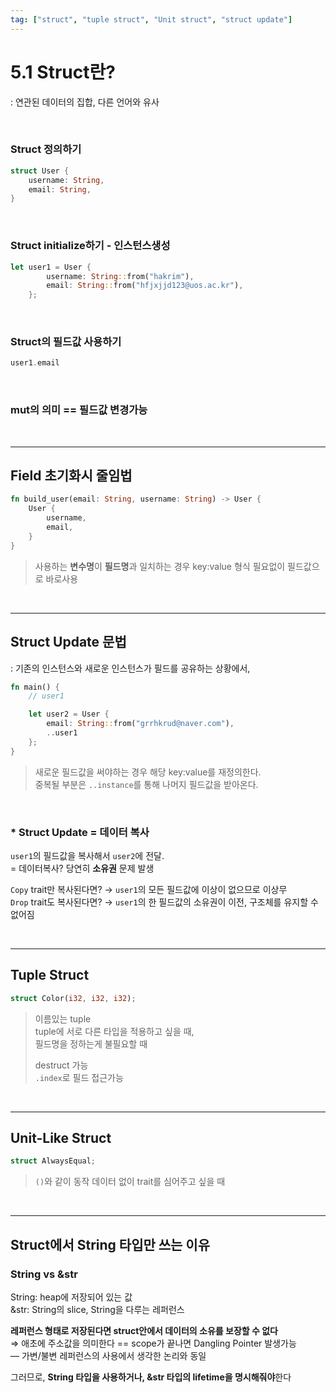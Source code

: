 ```yaml
---
tag: ["struct", "tuple struct", "Unit struct", "struct update"]
---
```


# 5.1 Struct란?
: 연관된 데이터의 집합, 다른 언어와 유사

<br/>

### Struct 정의하기

```rust
struct User {
    username: String,
    email: String,
}
```

<br/>

### Struct initialize하기 - 인스턴스생성

```rust
let user1 = User {
        username: String::from("hakrim"),
        email: String::from("hfjxjjd123@uos.ac.kr"),
    };
```

<br/>

### Struct의 필드값 사용하기

```rust
user1.email
```

<br/>

### mut의 의미 == 필드값 변경가능

<br/>

---

## Field 초기화시 줄임법

```rust
fn build_user(email: String, username: String) -> User {
    User {
        username,
        email,
    }
}
```

> 사용하는 **변수명**이 **필드명**과 일치하는 경우
> key:value 형식 필요없이 필드값으로 바로사용

<br/>

---

## Struct Update 문법

: 기존의 인스턴스와 새로운 인스턴스가 필드를 공유하는 상황에서,

```rust
fn main() {
    // user1

    let user2 = User {
        email: String::from("grrhkrud@naver.com"),
        ..user1
    };
}
```

> 새로운 필드값을 써야하는 경우 해당 key:value를 재정의한다.  
> 중복될 부분은 `..instance`를 통해 나머지 필드값을 받아온다.

<br/>

### * Struct Update = 데이터 복사

`user1`의 필드값을 복사해서 `user2`에 전달.  
= 데이터복사? 당연히 **소유권** 문제 발생

`Copy` trait만 복사된다면? → `user1`의 모든 필드값에 이상이 없으므로 이상무  
`Drop` trait도 복사된다면? → `user1`의 한 필드값의 소유권이 이전, 구조체를 유지할 수 없어짐

<br/>

---

## Tuple Struct

```rust
struct Color(i32, i32, i32);
```

> 이름있는 tuple  
> tuple에 서로 다른 타입을 적용하고 싶을 때,  
> 필드명을 정하는게 불필요할 때
>   
> destruct 가능  
> `.index`로 필드 접근가능

<br/>

---

## Unit-Like Struct

```rust
struct AlwaysEqual;
```

> `()`와 같이 동작
> 데이터 없이 trait를 심어주고 싶을 때

<br/>

---

## Struct에서 String 타입만 쓰는 이유

### String vs &str

String: heap에 저장되어 있는 값  
&str: String의 slice, String을 다루는 레퍼런스

**레퍼런스 형태로 저장된다면 struct안에서 데이터의 소유를 보장할 수 없다**  
⇒ 애초에 주소값을 의미한다 == scope가 끝나면 Dangling Pointer 발생가능  
— 가변/불변 레퍼런스의 사용에서 생각한 논리와 동일

그러므로, **String 타입을 사용하거나, &str 타입의 lifetime을 명시해줘야**한다

